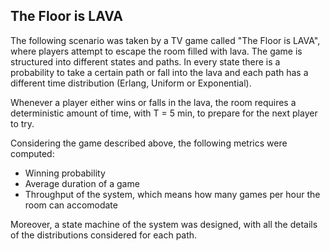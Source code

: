 ## The Floor is LAVA

The following scenario was taken by a TV game called "The Floor is LAVA", where players attempt to escape the room filled with lava.
The game is structured into different states and paths.
In every state there is a probability to take a certain path or fall into the lava and each path has a different time distribution (Erlang, Uniform or Exponential).

Whenever a player either wins or falls in the lava, the room requires a deterministic amount of time, with T = 5 min, to prepare for the next player to try.

Considering the game described above, the following metrics were computed:
- Winning probability
- Average duration of a game
- Throughput of the system, which means how many games per hour the room can accomodate

Moreover, a state machine of the system was designed, with all the details of the distributions considered for each path.
